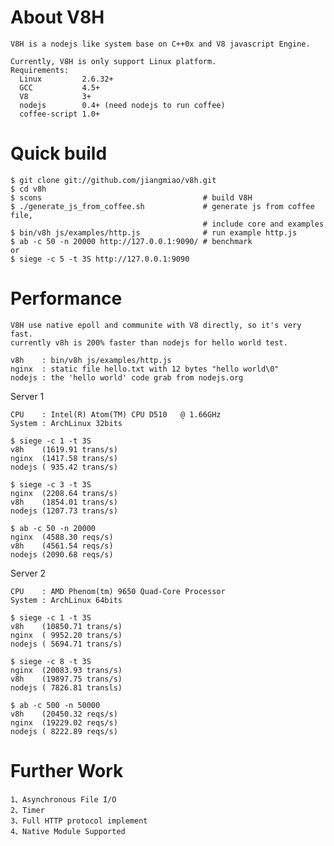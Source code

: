 About V8H
=========

    V8H is a nodejs like system base on C++0x and V8 javascript Engine. 

    Currently, V8H is only support Linux platform.
    Requirements:
      Linux         2.6.32+
      GCC           4.5+
      V8            3+
      nodejs        0.4+ (need nodejs to run coffee)
      coffee-script 1.0+

Quick build
===========

    $ git clone git://github.com/jiangmiao/v8h.git
    $ cd v8h
    $ scons                                    # build V8H
    $ ./generate_js_from_coffee.sh             # generate js from coffee file,
                                               # include core and examples
    $ bin/v8h js/examples/http.js              # run example http.js
    $ ab -c 50 -n 20000 http://127.0.0.1:9090/ # benchmark
    or
    $ siege -c 5 -t 3S http://127.0.0.1:9090

Performance
===========

    V8H use native epoll and communite with V8 directly, so it's very fast.
    currently v8h is 200% faster than nodejs for hello world test.

    v8h    : bin/v8h js/examples/http.js
    nginx  : static file hello.txt with 12 bytes "hello world\0"
    nodejs : the 'hello world' code grab from nodejs.org

Server 1

    CPU    : Intel(R) Atom(TM) CPU D510   @ 1.66GHz
    System : ArchLinux 32bits

    $ siege -c 1 -t 3S
    v8h    (1619.91 trans/s)
    nginx  (1417.58 trans/s)
    nodejs ( 935.42 trans/s)

    $ siege -c 3 -t 3S
    nginx  (2208.64 trans/s)
    v8h    (1854.01 trans/s)
    nodejs (1207.73 trans/s)

    $ ab -c 50 -n 20000
    nginx  (4588.30 reqs/s)
    v8h    (4561.54 reqs/s)
    nodejs (2090.68 reqs/s)

Server 2

    CPU    : AMD Phenom(tm) 9650 Quad-Core Processor
    System : ArchLinux 64bits

    $ siege -c 1 -t 3S
    v8h    (10850.71 trans/s)
    nginx  ( 9952.20 trans/s)
    nodejs ( 5694.71 trans/s)

    $ siege -c 8 -t 3S
    nginx  (20083.93 trans/s)
    v8h    (19897.75 trans/s)
    nodejs ( 7826.81 transls)

    $ ab -c 500 -n 50000
    v8h    (20450.32 reqs/s)
    nginx  (19229.02 reqs/s)
    nodejs ( 8222.89 reqs/s)


Further Work
============

    1、Asynchronous File I/O
    2、Timer
    3、Full HTTP protocol implement
    4、Native Module Supported


